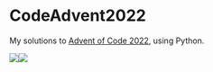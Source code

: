 # CodeAdvent2022

My solutions to [Advent of Code 2022](https://adventofcode.com/2022), using Python.

![](https://img.shields.io/badge/day%20📅-22-blue)![](https://img.shields.io/badge/stars%20⭐-43-yellow)